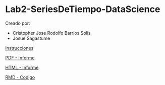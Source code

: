 # Lab2-SeriesDeTiempo-DataScience

Creado por:

- Cristopher Jose Rodolfo Barrios Solis
- Josue Sagastume


[Instrucciones](./Laboratorio2.pdf)

[PDF - Informe](./Lab1.pdf)

[HTML - Informe](./lab1.html)

[RMD - Codigo](./lab1.Rmd)



